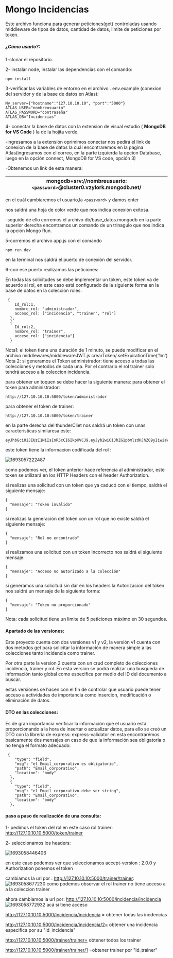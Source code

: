 # Mongo Incidencias

Este archivo funciona para generar peticiones(get) controladas usando middleware de tipos de datos, cantidad de datos, limite de peticiones por token.

##### ¿Cómo usarlo?:

1-clonar el repositorio.

2- instalar node, instalar las dependencias con el comando:

```
npm install
```

3-verificar las variables de entorno en el archivo . env.example (conexion del servidor y de la base de datos en Atlas):

```
My_server={"hostname":"127.10.10.10", "port":"5000"}
ATLAS_USER="nombreusuario"
ATLAS_PASSWORD="contraseña"
ATLAS_DB="Incidencias"
```

4- conectar la base de datos con la extension de visual estudio ( **MongoDB for VS Code** ) la de la hojita verde.

-ingresamos a la extensión oprimimos conectar nos pedirá el link de conexion de la base de datos la cuál encontraremos en la pagina Atlas(ingresamos con el correo, en la parte izquierda la opcion Database, luego en la opción connect, MongoDB for VS code, opción 3)

-Obtenemos un link de esta manera:

| mongodb+srv://nombreusuario:`<password>`@cluster0.vzylork.mongodb.net/ |
| ------------------------------------------------------------------------ |

en el cuál cambiaremos el usuario,la `<password>` y damos enter

nos saldrá una hoja de color verde que nos indica conexión exitosa.

-seguido de ello corremos el archivo db/base_datos.mongodb en la parte superior derecha encontramos un comando de un trinagulo que nos indica la opción Mongo Run.

5-corremos el archivo app.js con el comando

```
npm run dev
```

 en la terminal nos saldrá el puerto de conexión del servidor.

6-con ese puerto realizamos las peticiones:

En todas las solicitudes se debe implementar un token, este token va de acuerdo al rol, en este caso está configurado de la siguiente forma en la base de datos en la coleccion roles:

```
 {
    Id_rol:1,
    nombre_rol: "administrador",
    acceso_rol: ["incidencia", "trainer", "rol"]
  },
  {
    Id_rol:2,
    nombre_rol: "trainer",
    acceso_rol: ["incidencia"]
  }
```

Nota1: el token tiene una duración de 1 minuto, se puede modificar en el archivo middlewares/middlewareJWT.js crearToken/.setExpirationTime('1m')
Nota 2: si generamos el Token administrador: tiene acceso a todas las colecciones y metodos de cada una.
Por el contrario el rol trainer solo tendrá acceso a la coleccion incidencia.

para obtener un toquen se debe hacer la siguiente manera:
para obtener el token para administrador:

```
http://127.10.10.10:5000/token/administrador
```

para obtener el token de trainer:

```
http://127.10.10.10:5000/token/trainer
```

en la parte derecha del thunderCliet nos saldrá un token con unas caracteristicas similaresa este:

```
eyJhbGciOiJIUzI1NiIsInR5cCI6IkpXVCJ9.eyJyb2wiOiJhZG1pbmlzdHJhZG9yIiwiaWF0IjoxNjkzMDU3MTM1LCJleHAiOjE2OTMwNTc3MzV9.1BKQm5PuIf1y03YexnSevyyqhsYPOqQF92sxL63mkCk
```

este token tiene la informacion codificada del rol :

![1693057222487](image/README/1693057222487.png)

como podemos ver, el token anterior hace referencia al administrador, este token se utilizará en los HTTP Headers con el header Authorization.

si realizas una solicitud con un token que ya caducó con el tiempo, saldrá el siguiente mensaje:

```
{
  "mensaje": "Token inválido"
}
```

si realizas la generación del token con un rol que no existe saldrá el siguiente mensaje:

```
{
  "mensaje": "Rol no encontrado"
}
```

si realizamos una solicitud con un token incorrecto nos saldrá el siguiente mensaje:

```
{
  "mensaje": "Acceso no autorizado a la colección"
}
```

si generamos una solicitud sin dar en los headers la Autorizacion del token nos saldrá un mensaje de la siguiente forma:

```
{
  "mensaje": "Token no proporcionado"
}
```

Nota: cada solicitud tiene un limite de 5 peticiones máximo en 30 segundos.

#### Apartado de las versiones:

Este proyecto cuenta con dos versiones v1 y v2, la versión v1 cuenta con dos metodos get para solicitar la información de manera simple a las colecciones tanto incidencia como trainer.

Por otra parte la version 2 cuenta con un crud completo de colecciones incidencia, trainer y rol. En esta version se podrá realizar una busqueda de información tanto global como especifica por medio del ID del documento a buscar.

estas versiones se hacen con el fin de controlar que usuario puede tener acceso a actividades de importancia como insercion, modificación o eliminación de datos.

#### DTO en las colecciones:

Es de gran importancia verificar la información que el usuario está proporcionando a la hora de insertar o actualizar datos, para ello se creó un DTO con la libreria de express: express-validator en esta encontrarémos basicamente dos mensajes en caso de que la información sea obligatoria o no tenga el formato adecuado:

```
 {
    "type": "field",
    "msg": "el Email_corporativo es obligatorio",
    "path": "Email_corporativo",
    "location": "body"
  },
  {
    "type": "field",
    "msg": "el Email_corporativo debe ser string",
    "path": "Email_corporativo",
    "location": "body"
  },
```

#### paso a paso de realización de una consulta:

1- pedimos el token del rol en este caso rol trainer:
http://127.10.10.10:5000/token/trainer

2- seleccionamos los headers:

![1693058446406](image/README/1693058446406.png)

en este caso podemos ver que seleccionamos accept-version : 2.0.0
y Authorization ponemos el token

cambiamos la url por : http://127.10.10.10:5000/trainer/trainer:
![1693058677230](image/README/1693058677230.png)
como podemos observar el rol trainer no tiene acceso a a la coleccion trainer

ahora cambiamos la url por: http://127.10.10.10:5000/incidencia/incidencia
![1693058772932](image/README/1693058772932.png)
acá si tiene acceso

http://127.10.10.10:5000/incidencia/incidencia = obtener todas las incdencias

http://127.10.10.10:5000/incidencia/incidencia/2= obtener una incidencia especifica por su "Id_incidencia"

http://127.10.10.10:5000/trainer/trainer= obtener todos los trainer

http://127.10.10.10:5000/trainer/trainer/1 =obtener trainer por "Id_trainer"

